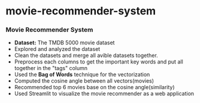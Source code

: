 # movie-recommender-system
 ### Movie Recommender System
* **Dataset:** The TMDB 5000 movie dataset
* Explored and analyzed the dataset
* Clean the datasets and merge all avible datasets together.
* Preprocess each columns to get the important key words and put all together in the "tags" column
* Used the **Bag of Words** technique for the vectorization
* Computed the cosine angle between all vectors(movies)
* Recommended top 6 movies base on the cosine angle(similarity)
* Used Streamlit to visualize the movie recommender as a web application
